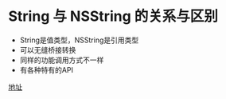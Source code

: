 # String 与 NSString 的关系与区别

- String是值类型，NSString是引用类型
- 可以无缝桥接转换
- 同样的功能调用方式不一样
- 有各种特有的API


[地址](https://blog.csdn.net/ruglcc/article/details/53758902)
